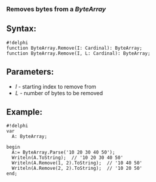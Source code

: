 ### Removes bytes from a *ByteArray* ###

## Syntax:
```
#!delphi
function ByteArray.Remove(I: Cardinal): ByteArray;
function ByteArray.Remove(I, L: Cardinal): ByteArray;
```

## Parameters:

*   *I* - starting index to remove from 
*   *L* - number of bytes to be removed

## Example:
```
#!delphi
var
  A: ByteArray;

begin
  A:= ByteArray.Parse('10 20 30 40 50');
  Writeln(A.ToString);  // '10 20 30 40 50'
  Writeln(A.Remove(1, 2).ToString);  // '10 40 50'
  Writeln(A.Remove(2, 2).ToString);  // '10 20 50'
end;
```